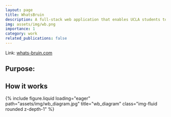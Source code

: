 ```yaml
---
layout: page
title: WhatsBruin
description: A full-stack web application that enables UCLA students to get the most out of their dining hall experience.
img: assets/img/wb.png
importance: 1
category: work
related_publications: false
---
```

Link: [whats-bruin.com](https://www.whats-bruin.com/)

## Purpose: 


## How it works
{% include figure.liquid loading="eager" path="assets/img/wb_diagram.jpg" title="wb_diagram" class="img-fluid rounded z-depth-1" %}




